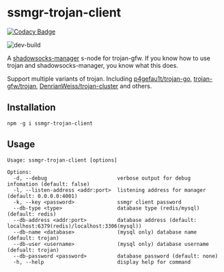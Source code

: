 # ssmgr-trojan-client

[![Codacy Badge](https://api.codacy.com/project/badge/Grade/4e94a5c64493490b95696e9b69d14c50)](https://app.codacy.com/manual/llc1123/ssmgr-trojan-client?utm_source=github.com&utm_medium=referral&utm_content=llc1123/ssmgr-trojan-client&utm_campaign=Badge_Grade_Dashboard)

![dev-build](https://github.com/llc1123/ssmgr-trojan-client/workflows/dev-build/badge.svg?event=push)

A [shadowsocks-manager](https://github.com/shadowsocks/shadowsocks-manager) s-node for trojan-gfw. If you know how to use trojan and shadowsocks-manager, you know what this does.

Support multiple variants of trojan. Including [p4gefau1t/trojan-go](https://github.com/p4gefau1t/trojan-go), [trojan-gfw/trojan](https://github.com/trojan-gfw/trojan), [DenrianWeiss/trojan-cluster](https://github.com/DenrianWeiss/trojan-cluster) and others.

## Installation
```
npm -g i ssmgr-trojan-client
```

## Usage
```
Usage: ssmgr-trojan-client [options]

Options:
  -d, --debug                       verbose output for debug infomation (default: false)
  -l, --listen-address <addr:port>  listening address for manager (default: 0.0.0.0:4001)
  -k, --key <password>              ssmgr client password
  --db-type <type>                  database type (redis/mysql) (default: redis)
  --db-address <addr:port>          database address (default: localhost:6379(redis)/localhost:3306(mysql))
  --db-name <database>              (mysql only) database name (default: trojan)
  --db-user <username>              (mysql only) database username (defualt: trojan)
  --db-password <password>          database password (default: none)
  -h, --help                        display help for command
```
